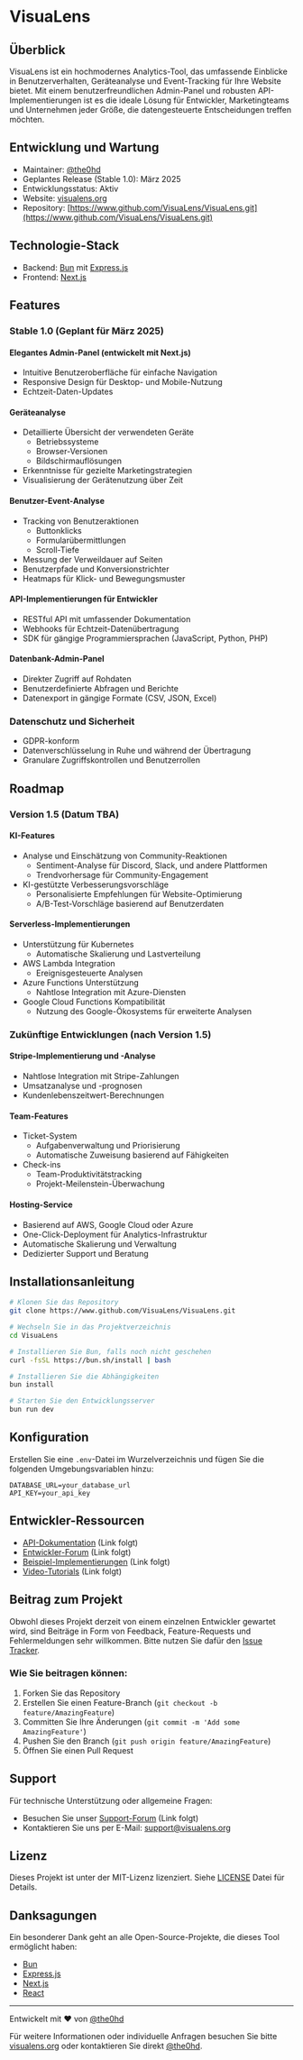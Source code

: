 # VisuaLens

## Überblick

VisuaLens ist ein hochmodernes Analytics-Tool, das umfassende Einblicke in Benutzerverhalten, Geräteanalyse und Event-Tracking für Ihre Website bietet. Mit einem benutzerfreundlichen Admin-Panel und robusten API-Implementierungen ist es die ideale Lösung für Entwickler, Marketingteams und Unternehmen jeder Größe, die datengesteuerte Entscheidungen treffen möchten.

## Entwicklung und Wartung

- Maintainer: [@the0hd](https://github.com/the0hd)
- Geplantes Release (Stable 1.0): März 2025
- Entwicklungsstatus: Aktiv
- Website: [visualens.org](https://visualens.org)
- Repository: [https://www.github.com/VisuaLens/VisuaLens.git](https://www.github.com/VisuaLens/VisuaLens.git)

## Technologie-Stack

- Backend: [Bun](https://bun.sh/) mit [Express.js](https://expressjs.com/)
- Frontend: [Next.js](https://nextjs.org/)

## Features

### Stable 1.0 (Geplant für März 2025)

#### Elegantes Admin-Panel (entwickelt mit Next.js)
- Intuitive Benutzeroberfläche für einfache Navigation
- Responsive Design für Desktop- und Mobile-Nutzung
- Echtzeit-Daten-Updates

#### Geräteanalyse
- Detaillierte Übersicht der verwendeten Geräte
  - Betriebssysteme
  - Browser-Versionen
  - Bildschirmauflösungen
- Erkenntnisse für gezielte Marketingstrategien
- Visualisierung der Gerätenutzung über Zeit

#### Benutzer-Event-Analyse
- Tracking von Benutzeraktionen
  - Buttonklicks
  - Formularübermittlungen
  - Scroll-Tiefe
- Messung der Verweildauer auf Seiten
- Benutzerpfade und Konversionstrichter
- Heatmaps für Klick- und Bewegungsmuster

#### API-Implementierungen für Entwickler
- RESTful API mit umfassender Dokumentation
- Webhooks für Echtzeit-Datenübertragung
- SDK für gängige Programmiersprachen (JavaScript, Python, PHP)

#### Datenbank-Admin-Panel
- Direkter Zugriff auf Rohdaten
- Benutzerdefinierte Abfragen und Berichte
- Datenexport in gängige Formate (CSV, JSON, Excel)

### Datenschutz und Sicherheit
- GDPR-konform
- Datenverschlüsselung in Ruhe und während der Übertragung
- Granulare Zugriffskontrollen und Benutzerrollen

## Roadmap

### Version 1.5 (Datum TBA)

#### KI-Features
- Analyse und Einschätzung von Community-Reaktionen
  - Sentiment-Analyse für Discord, Slack, und andere Plattformen
  - Trendvorhersage für Community-Engagement
- KI-gestützte Verbesserungsvorschläge
  - Personalisierte Empfehlungen für Website-Optimierung
  - A/B-Test-Vorschläge basierend auf Benutzerdaten

#### Serverless-Implementierungen
- Unterstützung für Kubernetes
  - Automatische Skalierung und Lastverteilung
- AWS Lambda Integration
  - Ereignisgesteuerte Analysen
- Azure Functions Unterstützung
  - Nahtlose Integration mit Azure-Diensten
- Google Cloud Functions Kompatibilität
  - Nutzung des Google-Ökosystems für erweiterte Analysen

### Zukünftige Entwicklungen (nach Version 1.5)

#### Stripe-Implementierung und -Analyse
- Nahtlose Integration mit Stripe-Zahlungen
- Umsatzanalyse und -prognosen
- Kundenlebenszeitwert-Berechnungen

#### Team-Features
- Ticket-System
  - Aufgabenverwaltung und Priorisierung
  - Automatische Zuweisung basierend auf Fähigkeiten
- Check-ins
  - Team-Produktivitätstracking
  - Projekt-Meilenstein-Überwachung

#### Hosting-Service
- Basierend auf AWS, Google Cloud oder Azure
- One-Click-Deployment für Analytics-Infrastruktur
- Automatische Skalierung und Verwaltung
- Dedizierter Support und Beratung

## Installationsanleitung

```bash
# Klonen Sie das Repository
git clone https://www.github.com/VisuaLens/VisuaLens.git

# Wechseln Sie in das Projektverzeichnis
cd VisuaLens

# Installieren Sie Bun, falls noch nicht geschehen
curl -fsSL https://bun.sh/install | bash

# Installieren Sie die Abhängigkeiten
bun install

# Starten Sie den Entwicklungsserver
bun run dev
```

## Konfiguration

Erstellen Sie eine `.env`-Datei im Wurzelverzeichnis und fügen Sie die folgenden Umgebungsvariablen hinzu:

```
DATABASE_URL=your_database_url
API_KEY=your_api_key
```

## Entwickler-Ressourcen

- [API-Dokumentation](#) (Link folgt)
- [Entwickler-Forum](#) (Link folgt)
- [Beispiel-Implementierungen](#) (Link folgt)
- [Video-Tutorials](#) (Link folgt)

## Beitrag zum Projekt

Obwohl dieses Projekt derzeit von einem einzelnen Entwickler gewartet wird, sind Beiträge in Form von Feedback, Feature-Requests und Fehlermeldungen sehr willkommen. Bitte nutzen Sie dafür den [Issue Tracker](https://github.com/VisuaLens/VisuaLens/issues).

### Wie Sie beitragen können:
1. Forken Sie das Repository
2. Erstellen Sie einen Feature-Branch (`git checkout -b feature/AmazingFeature`)
3. Committen Sie Ihre Änderungen (`git commit -m 'Add some AmazingFeature'`)
4. Pushen Sie den Branch (`git push origin feature/AmazingFeature`)
5. Öffnen Sie einen Pull Request

## Support

Für technische Unterstützung oder allgemeine Fragen:
- Besuchen Sie unser [Support-Forum](#) (Link folgt)
- Kontaktieren Sie uns per E-Mail: support@visualens.org

## Lizenz

Dieses Projekt ist unter der MIT-Lizenz lizenziert. Siehe [LICENSE](LICENSE) Datei für Details.

## Danksagungen

Ein besonderer Dank geht an alle Open-Source-Projekte, die dieses Tool ermöglicht haben:
- [Bun](https://bun.sh/)
- [Express.js](https://expressjs.com/)
- [Next.js](https://nextjs.org/)
- [React](https://reactjs.org/)

---

Entwickelt mit ❤️ von [@the0hd](https://github.com/the0hdDev)

Für weitere Informationen oder individuelle Anfragen besuchen Sie bitte [visualens.org](https://visualens.org) oder kontaktieren Sie direkt [@the0hd](https://github.com/the0hdDev).
